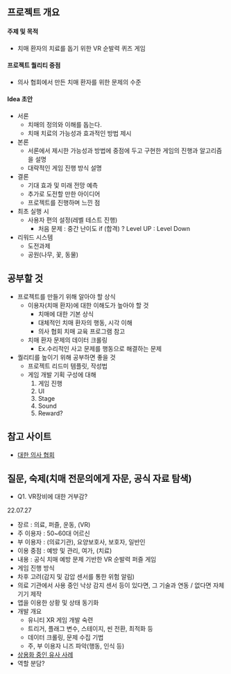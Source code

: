 ## 프로젝트 개요

#### 주제 및 목적
- 치매 환자의 치료를 돕기 위한 VR 순발력 퀴즈 게임

#### 프로젝트 퀄리티 중점
- 의사 협회에서 만든 치매 환자를 위한 문제의 수준

#### Idea 초안
- 서론
  - 치매의 정의와 이해를 돕는다.
  - 치매 치료의 가능성과 효과적인 방법 제시
- 본론
  - 서론에서 제시한 가능성과 방법에 중점에 두고 구현한 게임의 진행과 알고리즘을 설명
  - 대략적인 게임 진행 방식 설명
- 결론
  - 기대 효과 및 미래 전망 예측
  - 추가로 도전할 만한 아이디어
  - 프로젝트를 진행하며 느낀 점
- 최초 실행 시
  - 사용자 편의 설정(레벨 테스트 진행)
    - 처음 문제 : 중간 난이도 if (합격) ? Level UP : Level Down
- 리워드 시스템
  - 도전과제
  - 공원(나무, 꽃, 동물)

## 공부할 것
- 프로젝트를 만들기 위해 알아야 할 상식
  - 이용자(치매 환자)에 대한 이해도가 높아야 할 것
    - 치매에 대한 기본 상식
    - 대체적인 치매 환자의 행동, 시각 이해
    - 의사 협회 치매 교육 프로그램 참고
  - 치매 환자 문제의 데이터 크롤링
    - Ex.수리적인 사고 문제를 행동으로 해결하는 문제
- 퀄리티를 높이기 위해 공부하면 좋을 것
  - 프로젝트 리드미 템플릿, 작성법
  - 게임 개발 기획 구성에 대해
    1. 게임 진행
    2. UI
    3. Stage
    4. Sound
    5. Reward?


## 참고 사이트
- [대한 의사 협회](http://www.kma.org/)


## 질문, 숙제(치매 전문의에게 자문, 공식 자료  탐색)
- Q1. VR장비에 대한 거부감?


22.07.27
- 장르 : 의료, 퍼즐, 운동, (VR)
- 주 이용자 : 50~60대 어르신
- 부 이용자 : (의료기관), 요양보호사, 보호자, 일반인
- 이용 중점 : 예방 및 관리, 여가, (치료)
- 내용 : 공식 치매 예방 문제 기반한 VR 순발력 퍼즐 게임
- 게임 진행 방식
- 차후 고려(감지 및 감압 센서를 통한 위험 알림)
- 의료 기관에서 사용 중인 낙상 감지 센서 등이 있다면, 그 기술과 연동 / 없다면 자체 기기 제작
- 앱을 이용한 상황 및 상태 동기화
- 개발 개요
  - 유니티 XR 게임 개발 숙련
  - 트리거, 플래그 변수, 스테이지, 씬 전환, 최적화 등
  - 데이터 크롤링, 문제 수집 기법
  - 주, 부 이용자 니즈 파악(행동, 인식 등)
- [상용화 중인 유사 사례](https://m.blog.naver.com/syinotech/222829693088)
- 역할 분담?
